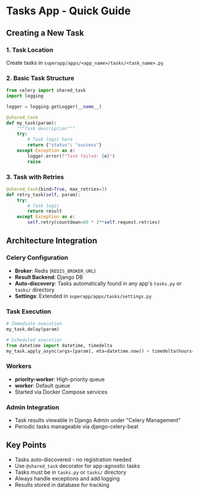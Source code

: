 # Tasks App - Quick Guide

## Creating a New Task

### 1. Task Location
Create tasks in `superapp/apps/<app_name>/tasks/<task_name>.py`

### 2. Basic Task Structure
```python
from celery import shared_task
import logging

logger = logging.getLogger(__name__)

@shared_task
def my_task(param):
    """Task description"""
    try:
        # Task logic here
        return {"status": "success"}
    except Exception as e:
        logger.error(f"Task failed: {e}")
        raise
```

### 3. Task with Retries
```python
@shared_task(bind=True, max_retries=3)
def retry_task(self, param):
    try:
        # Task logic
        return result
    except Exception as e:
        self.retry(countdown=60 * 2**self.request.retries)
```

## Architecture Integration

### Celery Configuration
- **Broker**: Redis (`REDIS_BROKER_URL`)
- **Result Backend**: Django DB
- **Auto-discovery**: Tasks automatically found in any app's `tasks.py` or `tasks/` directory
- **Settings**: Extended in `superapp/apps/tasks/settings.py`

### Task Execution
```python
# Immediate execution
my_task.delay(param)

# Scheduled execution
from datetime import datetime, timedelta
my_task.apply_async(args=[param], eta=datetime.now() + timedelta(hours=1))
```

### Workers
- **priority-worker**: High-priority queue
- **worker**: Default queue
- Started via Docker Compose services

### Admin Integration
- Task results viewable in Django Admin under "Celery Management"
- Periodic tasks manageable via django-celery-beat

## Key Points
- Tasks auto-discovered - no registration needed
- Use `@shared_task` decorator for app-agnostic tasks
- Tasks must be in `tasks.py` or `tasks/` directory
- Always handle exceptions and add logging
- Results stored in database for tracking